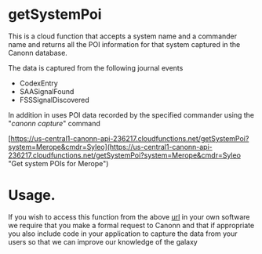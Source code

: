 # getSystemPoi

This is a cloud function that accepts a system name and a commander name and returns all the POI information for that system captured in the Canonn database.

The data is captured from the following journal events

* CodexEntry
* SAASignalFound
* FSSSignalDiscovered

In addition in uses POI data recorded by the specified commander using the "*canonn capture*" command

[https://us-central1-canonn-api-236217.cloudfunctions.net/getSystemPoi?system=Merope&cmdr=Syleo](https://us-central1-canonn-api-236217.cloudfunctions.net/getSystemPoi?system=Merope&cmdr=Syleo "Get system POIs for Merope")

# Usage.

If you wish to access this function from the above [url](https://us-central1-canonn-api-236217.cloudfunctions.net/getSystemPoi?system=Merope&cmdr=Syleo) in your own software we require that you make a formal request to Canonn and that if appropriate you also include code in your application to capture the data from your users so that we can improve our knowledge of the galaxy
